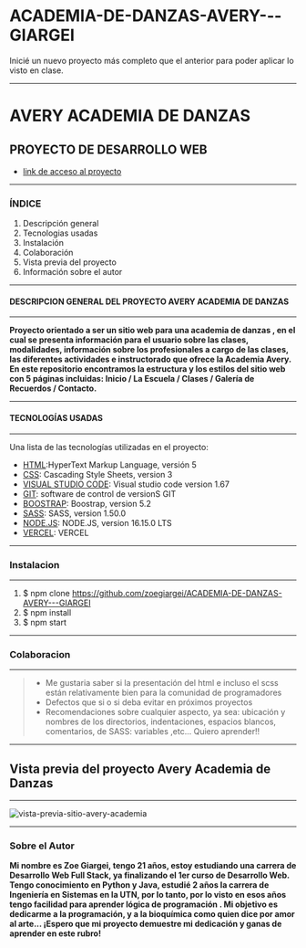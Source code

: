 # ACADEMIA-DE-DANZAS-AVERY---GIARGEI
Inicié un nuevo proyecto más completo que el anterior para poder aplicar lo visto en clase.
***

# AVERY ACADEMIA DE DANZAS 
## PROYECTO DE DESARROLLO WEB

* [link de acceso al proyecto](https://academia-de-danzas-avery-giargei.vercel.app/paginas/contacto.html?nombre=&apellido=)

***
### ÍNDICE

1. Descripción general
2. Tecnologias usadas
3. Instalación
4. Colaboración 
5. Vista previa del proyecto
6. Información sobre el autor

***

#### DESCRIPCION GENERAL DEL PROYECTO AVERY ACADEMIA DE DANZAS

***

**Proyecto orientado a ser un sitio web para una academia de danzas , en el cual se presenta información para el usuario sobre las clases, modalidades, información sobre los profesionales a cargo de las clases, las diferentes actividades e instructorado que ofrece la Academia Avery. En este repositorio encontramos la estructura y los estilos del sitio web con 5 páginas incluidas: Inicio / La Escuela / Clases / Galería de Recuerdos / Contacto.**

***

#### TECNOLOGÍAS USADAS

***

Una lista de las tecnologías utilizadas en el proyecto:

* [HTML](https://g.co/kgs/NWRvhW):HyperText Markup Language, versión 5
* [CSS](https://es.wikipedia.org/wiki/CSS): Cascading Style Sheets, version 3
* [VISUAL STUDIO CODE](https://code.visualstudio.com/): Visual studio code version  1.67
* [GIT](https://g.co/kgs/8YViuA):  software de control de versionS GIT
* [BOOSTRAP](https://getbootstrap.com/): Boostrap, version 5.2
* [SASS](https://sass-lang.com/): SASS, version 1.50.0
* [NODE.JS](https://nodejs.org/es/): NODE.JS, version 16.15.0 LTS
* [VERCEL](https://vercel.com/dashboard): VERCEL

***

###  Instalacion 

***
1. $ npm clone https://github.com/zoegiargei/ACADEMIA-DE-DANZAS-AVERY---GIARGEI
2. $ npm install
3. $ npm start

***

### Colaboracion 

***

> * Me gustaria saber si la presentación del html e incluso el scss están relativamente bien para la comunidad de programadores
> * Defectos que si o si deba evitar en próximos proyectos
> * Recomendaciones sobre cualquier aspecto, ya sea: ubicación y nombres de los directorios, indentaciones, espacios blancos, comentarios, de SASS: variables ,etc... Quiero aprender!!

***

## Vista previa del proyecto Avery Academia de Danzas

***

![vista-previa-sitio-avery-academia](https://user-images.githubusercontent.com/48769662/169418428-5ca2d842-c30e-47fa-86af-27b8f95ac2ed.png)

***

### Sobre el Autor

**Mi nombre es Zoe Giargei, tengo 21 años, estoy estudiando una carrera de Desarrollo Web Full Stack, ya finalizando el 1er curso de Desarrollo Web. Tengo conocimiento en Python y Java, estudié 2 años la carrera de Ingeniería en Sistemas en la UTN, por lo tanto, por lo visto en esos años tengo facilidad para aprender lógica de programación . Mi objetivo es dedicarme a la programación, y a la bioquímica como quien dice por amor al arte... ¡Espero que mi proyecto demuestre mi dedicación y ganas de aprender en este rubro!**
